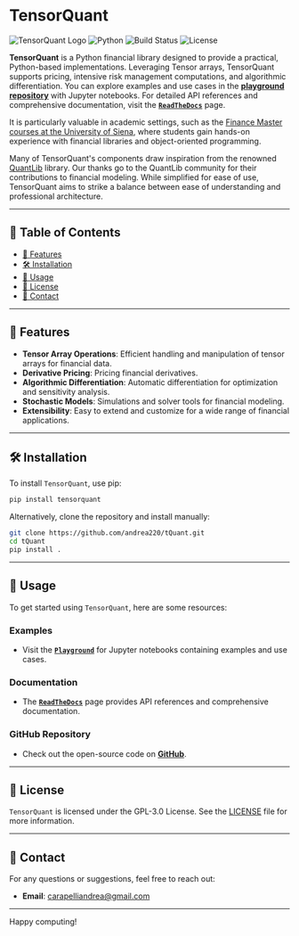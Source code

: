 
# TensorQuant

![TensorQuant Logo](https://img.shields.io/badge/TensorQuant-v0.0.3-blue.svg)
![Python](https://img.shields.io/badge/python-v3.10+-blue.svg)
![Build Status](https://img.shields.io/badge/build-passing-brightgreen.svg)
![License](https://img.shields.io/badge/license-MIT-green.svg)

**TensorQuant** is a Python financial library designed to provide a practical, Python-based implementations. Leveraging Tensor arrays, TensorQuant supports pricing, intensive risk management computations, and algorithmic differentiation. You can explore examples and use cases in the [**playground repository**](https://github.com/andrea220/tqPlayground) with Jupyter notebooks. For detailed API references and comprehensive documentation, visit the [**`ReadTheDocs`**](https://tquant.readthedocs.io/en/latest/index.html) page. 

It is particularly valuable in academic settings, such as the [Finance Master courses at the University of Siena](https://finance.unisi.it/it), where students gain hands-on experience with financial libraries and object-oriented programming.

Many of TensorQuant's components draw inspiration from the renowned [QuantLib](https://www.quantlib.org) library. Our thanks go to the QuantLib community for their contributions to financial modeling. While simplified for ease of use, TensorQuant aims to strike a balance between ease of understanding and professional architecture.

---

## 📑 Table of Contents

- [🌟 Features](#-features)
- [🛠️ Installation](#%EF%B8%8F-installation)
- [🚀 Usage](#-usage)
- [📝 License](#-license)
- [📧 Contact](#-contact)

---

## 🌟 Features

- **Tensor Array Operations**: Efficient handling and manipulation of tensor arrays for financial data.
- **Derivative Pricing**: Pricing financial derivatives.
- **Algorithmic Differentiation**: Automatic differentiation for optimization and sensitivity analysis.
- **Stochastic Models**: Simulations and solver tools for financial modeling.
- **Extensibility**: Easy to extend and customize for a wide range of financial applications.

---

## 🛠️ Installation

To install `TensorQuant`, use pip:

```bash
pip install tensorquant
```

Alternatively, clone the repository and install manually:

```bash
git clone https://github.com/andrea220/tQuant.git
cd tQuant
pip install .
```

---

## 🚀 Usage

To get started using `TensorQuant`, here are some resources:

### Examples
- Visit the [**`Playground`**](https://github.com/andrea220/tqPlayground) for Jupyter notebooks containing examples and use cases.

### Documentation
- The [**`ReadTheDocs`**](https://tquant.readthedocs.io/en/latest/index.html) page provides API references and comprehensive documentation.

### GitHub Repository
- Check out the open-source code on [**GitHub**](https://github.com/andrea220/tQuant).

---

## 📝 License

`TensorQuant` is licensed under the GPL-3.0 License. See the [LICENSE](LICENSE) file for more information.

---

## 📧 Contact

For any questions or suggestions, feel free to reach out:

- **Email**: [carapelliandrea@gmail.com](mailto:carapelliandrea@gmail.com)

---

Happy computing!

